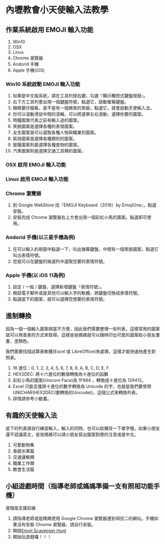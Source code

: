 # 內壢教會小天使輸入法教學

## 作業系統啟用 EMOJI 輸入功能

1. Win10
2. OSX
3. Linux 
4. Chrome 瀏覽器
5. Andorid 手機 
6. Apple 手機(iOS)

### Win10 系統啟動 EMOJI 輸入功能

1. 如果是中文版系統，請在工具列按右鍵，勾選『顯示觸控式鍵盤按鈕』。
2. 右下方工具列會出現一個鍵盤符號，點選它，啟動螢幕鍵盤。
3. 眼睛要仔細看，是不是有一個微笑的笑臉，點選它，就會啟動天使輸入法。
4. 你可以滾動滑鼠中間的滾輪，可以將選單左右滾動，選擇你要的圖案。
5. 時鐘圖案代表之前有輸入過的圖案。
6. 笑臉圖案是選擇各種的表情圖案。
7. 女生圖案是可以選取各種人物與職業的圖案。
8. 氣球圖案是選擇各種類別的圖案。
9. 披薩圖案則是選擇各種食物的圖案。
10. 汽車圖案則是選擇交通工具類的圖案。

### OSX 啟用 EMOJI 輸入功能

### Linux 啟用 EMOJI 輸入功能

### Chrome 瀏覽器

1. 到 Google WebStore 找『EMOJI Keyboard（2016）by EmojiOne』，點選安裝。
2. 安裝完成 Chrome 瀏覽器右上方會出現一個彩虹小馬的圖案。點選即可使用。

### Andorid 手機(以三星手機為例)

1. 在可以輸入的視窗中點選一下，叫出螢幕鍵盤，中間有一個笑臉圖案，點選它叫出表情符號。
2. 您就可以在鍵盤的候選列中選取您要的表情符號。

### Apple 手機(以 iOS 11為例)

1. 設定 / 一般 / 鍵盤，選擇新增鍵盤『表情符號』。
2. 開啟電子郵件或是其他可以輸入字的軟體，將鍵盤切換成表情符號。
3. 點選底下的圖案，就可以選擇您想要的表情符號。

## 進制轉換

因為一個一個輸入圖案相當不方便，因此我們需要整理一些列表，這樣常用的圖案就可以用查表的方式來取得。這樣爸爸媽媽就可以隨時印出可愛的圖案給小朋友畫畫、塗顏色。

我們需要找個試算表軟體(Excel 或 LibreOffice)來處理，這樣才能快速地產生對照表。

1. 16 進位：0, 1, 2, 3, 4, 5, 6, 7, 8, 9, A, B, C, D, E, F
2. HEX2DEC: 將十六進位的數值轉換為十進位的函數
3. 彩虹小馬的圖案(Unicorn Face)為 1F984 ，轉換成十進位為 129412。
4. Excel 只能支援將十進位的數字轉換為 Unicode 的字，也就是我們要使用 UNICHAR(HEX2DEC(要轉換的Unicode))，這個公式來轉換列表。
5. 詳情請參考小動畫。

## 有趣的天使輸入法

底下的列表請自行練習輸入，輸入的同時，也可以趁機背一下單字喔。如果小朋友還不認識英文，爸爸媽媽可以請小朋友寫出圖案對應的注音或是中文。

1. 可愛動物集
2. 香甜水果篇
3. 交通運輸類
4. 職業工作類
5. 教會生活篇

## 小組遊戲時間（指導老師或媽媽準備一支有照相功能手機）

進階版支援前線
1. 請指導老師或是媽媽使用 Google Chrome 瀏覽器連到項目二的網址。手機如果沒有安裝 Chrome 瀏覽器，請自行安裝。
2. 開啟[Emoji Scavenger Hunt](https://emojiscavengerhunt.withgoogle.com/)
3. 開始玩遊戲囉！！！



